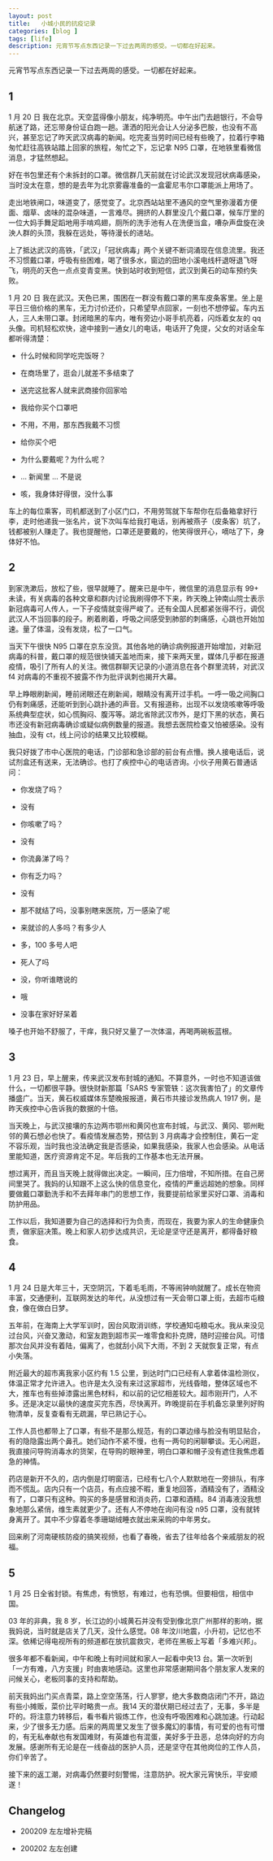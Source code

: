 ```yaml
---
layout: post
title:   小城小民的抗疫记录
categories: [blog ]
tags: [life]
description: 元宵节写点东西记录一下过去两周的感受。一切都在好起来。
---
```



元宵节写点东西记录一下过去两周的感受。一切都在好起来。

## 1

1 月 20 日 我在北京。天空蓝得像小朋友，纯净明亮。中午出门去趟银行，不会导航迷了路，还忘带身份证白跑一趟。潇洒的阳光会让人分泌多巴胺，也没有不高兴，甚至忘记了昨天武汉病毒的新闻。吃完麦当劳时间已经有些晚了，拉着行李箱匆忙赶往高铁站踏上回家的旅程，匆忙之下，忘记拿 N95 口罩，在地铁里看微信消息，才猛然想起。

好在书包里还有个未拆封的口罩。微信群几天前就在讨论武汉发现冠状病毒感染，当时没太在意，想的是去年为北京雾霾准备的一盒霍尼韦尔口罩能派上用场了。

走出地铁闸口，味道变了，感觉变了。北京西站站里不通风的空气里弥漫着方便面、烟草、卤味的混杂味道，一言难尽。拥挤的人群里没几个戴口罩，候车厅里的一位大妈手舞足蹈地用手啃鸡翅，厕所的洗手池有人在洗便当盒，嘈杂声盘旋在泱泱人群的头顶，我躲在远处，等待漫长的进站。

上了抵达武汉的高铁，「武汉」「冠状病毒」两个关键不断词涌现在信息流里。我还不习惯戴口罩，呼吸有些困难，喝了很多水，窗边的田地小溪电线杆退呀退飞呀飞，明亮的天色一点点变青变黑。快到站时收到短信，武汉到黄石的动车预约失败。

1 月 20 日 我在武汉。天色已黑，围困在一群没有戴口罩的黑车皮条客里。坐上是平日三倍价格的黑车，无力讨价还价，只希望早点回家，一刻也不想停留。车内五人，三人未带口罩。封闭暗黑的车内，唯有旁边小哥手机亮着，闪烁着女友的 qq 头像。司机轻松欢快，途中接到一通女儿的电话，电话开了免提，父女的对话全车都听得清楚：

- 什么时候和同学吃完饭呀？

- 在商场里了，逛会儿就差不多结束了

- 送完这批客人就来武商接你回家哈

- 我给你买个口罩吧

- 不用，不用，那东西我戴不习惯

- 给你买个吧

- 为什么要戴呢？为什么呢？

- … 新闻里 … 不是说

- 咳，我身体好得很，没什么事

车上的每位乘客，司机都送到了小区门口，不用劳驾就下车帮你在后备箱拿好行李，走时他递我一张名片，说下次叫车给我打电话，别再被燕子（皮条客）坑了，钱都被别人赚走了。我也提醒他，口罩还是要戴的，他笑得很开心，嘀咕了下，身体好不怕。

## 2

到家洗漱后，放松了些，很早就睡了。醒来已是中午，微信里的消息显示有 99+ 未读，有关病毒的各种文章和群内讨论我刷得停不下来，昨天晚上钟南山院士表示新冠病毒可人传人，一下子疫情就变得严峻了。还有全国人民都紧张得不行，调侃武汉人不当回事的段子。刷着刷着，呼吸之间感受到肺部的刺痛感，心跳也开始加速。量了体温，没有发烧，松了一口气。

当天下午很快 N95 口罩在京东没货。其他各地的确诊病例报道开始增加，对新冠病毒的科普，戴口罩的规范很快铺天盖地而来，接下来两天里，媒体几乎都在报道疫情，吸引了所有人的关注。微信群聊天记录的小道消息在各个群里流转，对武汉 f4 对病毒的不重视不披露不作为批评讽刺也揭开大幕。

早上睁眼刷新闻，睡前闭眼还在刷新闻，眼睛没有离开过手机。一呼一吸之间胸口仍有刺痛感，还能听到到心跳扑通的声音。又有报道称，出现不以发烧咳嗽等呼吸系统典型症状，如心慌胸闷、腹泻等。湖北省除武汉市外，是灯下黑的状态，黄石市还没有新冠病毒确诊或疑似病例数量的报道。我想去医院检查又怕被感染。没有抽血，没有 ct，线上问诊的结果又比较模糊。

我只好拨了市中心医院的电话，门诊部和急诊部的前台有点懵。换人接电话后，说试剂盒还有送来，无法确诊。也打了疾控中心的电话咨询。小伙子用黄石普通话问：

- 你发烧了吗？

- 没有

- 你咳嗽了吗？

- 没有

- 你流鼻涕了吗？

- 你有乏力吗？

- 没有

- 那不就结了吗，没事别瞎来医院，万一感染了呢

- 来就诊的人多吗？有多少人

- 多，100 多号人吧

- 死人了吗

- 没，你听谁瞎说的

- 哦

- 没事在家好好呆着

嗓子也开始不舒服了，干痒，我只好又量了一次体温，再喝两碗板蓝根。

## 3

1 月 23 日，早上醒来，传来武汉发布封城的通知。不算意外，一时也不知道该做什么，一切都很平静。很快财新那篇「SARS 专家管轶：这次我害怕了」的文章传播盛广。当天，黄石权威媒体东楚晚报报道，黄石市共接诊发热病人 1917 例，是昨天疾控中心告诉我的数据的十倍。

当天晚上，与武汉接壤的东边两市鄂州和黄冈也宣布封城，与武汉、黄冈、鄂州毗邻的黄石想必也快了。看疫情发展态势，预估到 3 月病毒才会控制住，黄石一定不容乐观，当时我也没法确定我是否感染，如果我感染，我家人也会感染。从电话里能知道，医疗资源肯定不足。年后我的工作基本也无法开展。

想过离开，而且当天晚上就得做出决定。一瞬间，压力倍增，不知所措。在自己房间里哭了。我妈的认知跟不上这么快的信息变化，疫情的严重远超她的想象。同样要做戴口罩勤洗手和不去拜年串门的思想工作，我要提前给家里买好口罩、消毒和防护用品。

工作以后，我知道要为自己的选择和行为负责，而现在，我要为家人的生命健康负责，做家庭决策。晚上和家人初步达成共识，无论是坚守还是离开，都得备好粮食。

## 4

1 月 24 日是大年三十，天空阴沉，下着毛毛雨，不等闹钟响就醒了。成长在物资丰富，交通便利，互联网发达的年代，从没想过有一天会带口罩上街，去超市屯粮食，像在做白日梦。

五年前，在海南上大学军训时，因台风取消训练，学校通知屯粮屯水。我从来没见过台风，兴奋又激动，和室友跑到超市买一堆零食和扑克牌，随时迎接台风。可惜那次台风并没有着陆，偏离了，也就刮小风下大雨，不到 2 天就恢复正常，有点小失落。

附近最大的超市离我家小区约有 1.5 公里，到达时门口已经有人拿着体温检测仪，体温正常才允许进入。也许是太久没有来过这家超市，光线昏暗，整体区域也不大，推车也有些掉漆露出黑色材料，和以前的记忆相差较大。超市刚开门，人不多。还是决定以最快的速度买完东西，尽快离开。昨晚提前在手机备忘录里列好购物清单，反复查看有无疏漏，早已熟记于心。

工作人员也都带上了口罩，有些不是那么规范，有的口罩边缘与脸没有明显贴合，有的隐隐露出两个鼻孔。她们动作不紧不慢，也有一两句的闲聊攀谈。无心闲逛，我直接问导购消毒水的货架，在导购的眼神里，明白口罩和帽子没有遮住我焦虑着急的神情。

药店是新开不久的，店内倒是灯明窗洁，已经有七八个人默默地在一旁排队，有序而不慌乱。店内只有一个店员，有点应接不暇，重复地回答，酒精没有了，酒精没有了，口罩只有这种。购买的多是感冒和消炎药，口罩和酒精。84 消毒液没我想象地那么紧俏，维生素就更少了。还有人不停地在询问有没 n95 口罩，没有就转身离开了。其中不少穿着冬季珊瑚绒睡衣就出来采购的中年男女。

回来刷了河南硬核防疫的搞笑视频，也看了春晚，省去了往年给各个亲戚朋友的祝福。

## 5

1 月 25 日全省封锁。有焦虑，有愤怒，有难过，也有恐惧。但要相信，相信中国。

03 年的非典，我 8 岁，长江边的小城黄石并没有受到像北京广州那样的影响，据我妈说，当时就是店关了几天，没什么感觉。08 年汶川地震，小升初，记忆也不深。依稀记得电视所有的频道都在放抗震救灾，老师在黑板上写着「多难兴邦」。

很多年都不看新闻，中午和晚上有时间就和家人一起看中央13 台。第一次听到「一方有难，八方支援」时由衷地感动。这里也非常感谢期间各个朋友家人发来的问候关心，老板同事的支持和帮助。

前天我妈出门买点青菜，路上空空荡荡，行人寥寥，绝大多数商店闭门不开，路边有些小摊贩，菜价比平时略贵一点。我14 天的潜伏期已经过去了，无事，多半是吓的。将注意力转移后，看书看片锻炼工作，也没有呼吸困难和心跳加速。行动起来，少了很多无力感。后来的两周里又发生了很多魔幻的事情，有可爱的也有可憎的，有无私奉献也有发国难财，有英雄也有混蛋，美好多于丑恶，总体向好的方向发展。感谢所有无论是在一线奋战的医护人员，还是坚守在其他岗位的工作人员，你们辛苦了。

接下来的返工潮，对病毒仍然要时刻警惕，注意防护。祝大家元宵快乐，平安顺遂！

## Changelog

+ 200209 左左增补完稿

+ 200202 左左创建